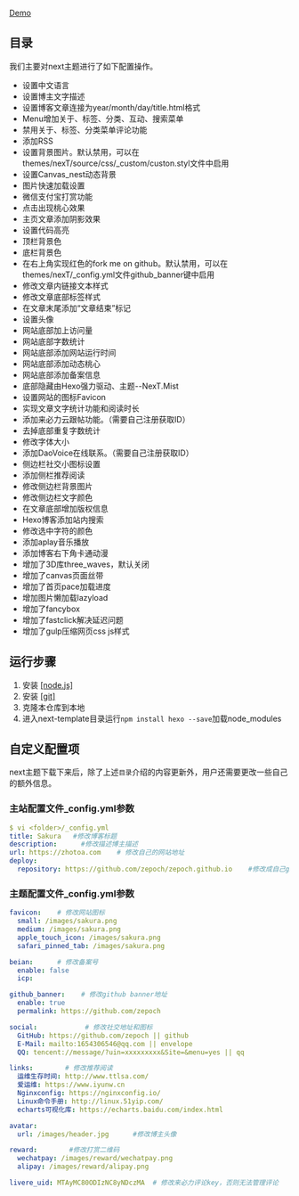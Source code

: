 
[Demo](https://zepoch.github.io)
## 目录
我们主要对next主题进行了如下配置操作。

* 设置中文语言
* 设置博主文字描述
* 设置博客文章连接为year/month/day/title.html格式
* Menu增加关于、标签、分类、互动、搜索菜单
* 禁用关于、标签、分类菜单评论功能
* 添加RSS
* 设置背景图片。默认禁用，可以在themes/nexT/source/css/_custom/custon.styl文件中启用
* 设置Canvas_nest动态背景
* 图片快速加载设置
* 微信支付宝打赏功能
* 点击出现桃心效果
* 主页文章添加阴影效果
* 设置代码高亮
* 顶栏背景色
* 底栏背景色
* 在右上角实现红色的fork me on github。默认禁用，可以在themes/nexT/_config.yml文件github_banner键中启用
* 修改文章内链接文本样式
* 修改文章底部标签样式
* 在文章末尾添加“文章结束”标记
* 设置头像
* 网站底部加上访问量
* 网站底部字数统计
* 网站底部添加网站运行时间
* 网站底部添加动态桃心
* 网站底部添加备案信息
* 底部隐藏由Hexo强力驱动、主题--NexT.Mist
* 设置网站的图标Favicon
* 实现文章文字统计功能和阅读时长
* 添加来必力云跟帖功能。（需要自己注册获取ID）
* 去掉底部重复字数统计
* 修改字体大小
* 添加DaoVoice在线联系。（需要自己注册获取ID）
* 侧边栏社交小图标设置
* 添加侧栏推荐阅读
* 修改侧边栏背景图片
* 修改侧边栏文字颜色
* 在文章底部增加版权信息
* Hexo博客添加站内搜索
* 修改选中字符的颜色
* 添加aplay音乐播放
* 添加博客右下角卡通动漫
* 增加了3D库three_waves，默认关闭
* 增加了canvas页面丝带
* 增加了首页pace加载进度
* 增加图片懒加载lazyload
* 增加了fancybox
* 增加了fastclick解决延迟问题
* 增加了gulp压缩网页css js样式

## 运行步骤
1. 安装 [[node.js]](https://nodejs.org/en/)
2. 安装 [[git]](https://git-scm.com/)
3. 克隆本仓库到本地
3. 进入next-template目录运行`npm install hexo --save`加载node_modules

## 自定义配置项
next主题下载下来后，除了上述`目录`介绍的内容更新外，用户还需要更改一些自己的额外信息。
### 主站配置文件_config.yml参数
```yaml
$ vi <folder>/_config.yml
title: Sakura   #修改博客标题
description:      #修改描述博主描述
url: https://zhotoa.com    # 修改自己的网站地址
deploy:
  repository: https://github.com/zepoch/zepoch.github.io    #修改成自己github pages地址
```
### 主题配置文件_config.yml参数
```yaml
favicon:    # 修改网站图标
  small: /images/sakura.png
  medium: /images/sakura.png
  apple_touch_icon: /images/sakura.png
  safari_pinned_tab: /images/sakura.png

beian:      # 修改备案号 
  enable: false
  icp: 

github_banner:    # 修改github banner地址
  enable: true
  permalink: https://github.com/zepoch

social:            # 修改社交地址和图标
  GitHub: https://github.com/zepoch || github
  E-Mail: mailto:1654306546@qq.com || envelope
  QQ: tencent://message/?uin=xxxxxxxxx&Site=&menu=yes || qq

links:        # 修改推荐阅读
  运维生存时间: http://www.ttlsa.com/
  爱运维: https://www.iyunw.cn
  Nginxconfig: https://nginxconfig.io/
  Linux命令手册: http://linux.51yip.com/
  echarts可视化库: https://echarts.baidu.com/index.html

avatar:
  url: /images/header.jpg      #修改博主头像

reward:        #修改打赏二维码
  wechatpay: /images/reward/wechatpay.png
  alipay: /images/reward/alipay.png

livere_uid: MTAyMC80ODIzNC8yNDczMA  # 修改来必力评论key，否则无法管理评论
```

